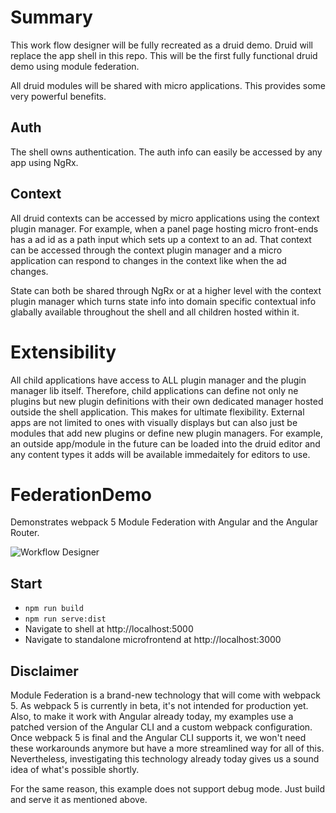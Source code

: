 # Summary

This work flow designer will be fully recreated as a druid demo. Druid will replace the app shell in this repo. This will be the first fully functional druid demo using module federation.

All druid modules will be shared with micro applications. This provides some very powerful benefits.

## Auth

The shell owns authentication. The auth info can easily be accessed by any app using NgRx.

## Context

All druid contexts can be accessed by micro applications using the context plugin manager. For example, when a panel page hosting micro front-ends has a ad id as a path input which sets up a context to an ad. That context can be accessed through the context plugin manager and a micro application can respond to changes in the context like when the ad changes.

State can both be shared through NgRx or at a higher level with the context plugin manager which turns state info into domain specific contextual info glabally available throughout the shell and all children hosted within it.

# Extensibility

All child applications have access to ALL plugin manager and the plugin manager lib itself. Therefore, child applications can define not only ne plugins but new plugin definitions with their own dedicated manager hosted outside the shell application. This makes for ultimate flexibility. External apps are not limited to ones with visually displays but can also just be modules that add new plugins or define new plugin managers. For example, an outside app/module in the future can be loaded into the druid editor and any content types it adds will be available immedaitely for editors to use.

# FederationDemo

Demonstrates webpack 5 Module Federation with Angular and the Angular Router.

![Workflow Designer](./result.png)

## Start

- ``npm run build``
- ``npm run serve:dist``
- Navigate to shell at http://localhost:5000
- Navigate to standalone microfrontend at http://localhost:3000

## Disclaimer

Module Federation is a brand-new technology that will come with webpack 5. As webpack 5 is currently in beta, it's not intended for production yet. Also, to make it work with Angular already today, my examples use a patched version of the Angular CLI and a custom webpack configuration. Once webpack 5 is final and the Angular CLI supports it, we won't need these workarounds anymore but have a more streamlined way for all of this. Nevertheless, investigating this technology already today gives us a sound idea of what's possible shortly.

For the same reason, this example does not support debug mode. Just build and serve it as mentioned above.
